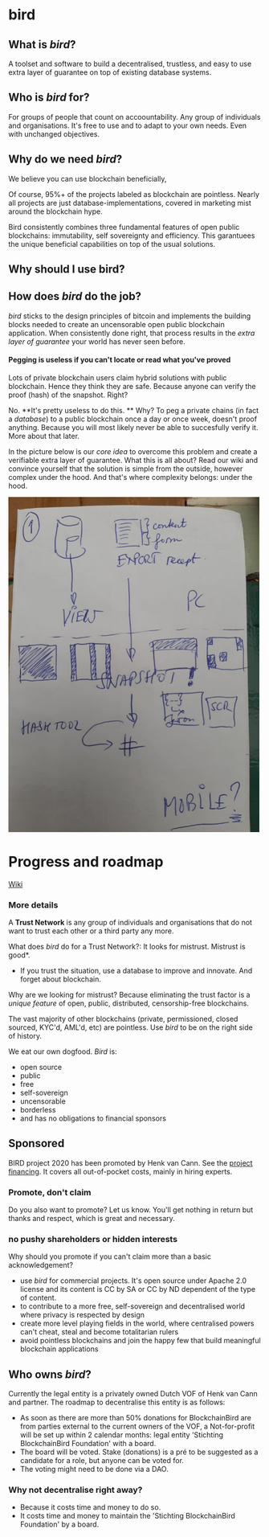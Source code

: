 # bird


## What is _bird_?
A toolset and software to build a decentralised, trustless, and easy to use extra layer of guarantee on top of existing database systems.

## Who is _bird_ for?
For groups of people that count on accoountability. Any group of individuals and organisations. It's free to use and to adapt to your own needs. Even with unchanged objectives.

## Why do we need _bird_?
We believe you can use blockchain beneficially, 

Of course, 95%+ of the projects labeled as blockchain are pointless. Nearly all projects are just database-implementations, covered in marketing mist around the blockchain hype.

Bird consistently combines three fundamental features of open public blockchains: immutability, self sovereignty and efficiency. This garantuees the unique beneficial capabilities on top of the usual solutions.

## Why should I use bird?

## How does _bird_ do the job?
_bird_ sticks to the design principles of bitcoin and implements the building blocks needed to create an uncensorable open public blockchain application. When consistently done right, that process results in the _extra layer of guarantee_ your world has never seen before.

#### Pegging is useless if you can't locate or read what you've proved

Lots of private blockchain users claim hybrid solutions with public blockchain. Hence they think they are safe. Because anyone can verify the proof (hash) of the snapshot. Right?

No. **It's pretty useless to do this. ** Why?
To peg a private chains (in fact a *database*) to a public blockchain once a day or once week, doesn't proof anything. Because you will most likely never be able to succesfully verify it. More about that later.

In the picture below is our *core idea* to overcome this problem and create a verifiable extra layer of guarantee. What this is all about? Read our wiki and convince yourself that the solution is simple from the outside, however complex under the hood. And that's where complexity belongs: under the hood.

<img src="./Images/Why-hash-readible-selections-instead-of-databases.jpg" alt="Why-hash-readible-selections-instead-of-databases" border="0" width="500"><br/>

# Progress and roadmap
[Wiki](https://github.com/blockchainbird/bird/wiki)

### More details

A **Trust Network** is any group of individuals and organisations that do not want to trust each other or a third party any more.

What does _bird_ do for a Trust Network?: It looks for mistrust. Mistrust is good*.
* If you trust the situation, use a database to improve and innovate. And forget about blockchain.

Why are we looking for mistrust? Because eliminating the trust factor is a _unique feature_ of open, public, distributed, censorship-free blockchains.

The vast majority of other blockchains (private, permissioned, closed sourced, KYC'd, AML'd, etc) are pointless. Use _bird_ to be on the right side of history.

 We eat our own dogfood. 
 _Bird_ is:
 - open source
 - public
 - free
 - self-sovereign
 - uncensorable
 - borderless
 - and has no obligations to financial sponsors
 
 ## Sponsored
 
 BIRD project 2020 has been promoted by Henk van Cann. See the [project financing](https://docs.google.com/spreadsheets/d/1eNyadJXjTiy-e9Z7-HHrNIDi2LWWDivAsd_JjrQRjzE/edit?usp=sharing). It covers all out-of-pocket costs, mainly in hiring experts.
 
 ### Promote, don't claim
 
 Do you also want to promote? Let us know. You'll get nothing in return but thanks and respect, which is great and necessary. 
 
  ### no pushy shareholders or hidden interests
  
  Why should you promote if you can't claim more than a basic acknowledgement?

 - use _bird_ for commercial projects. It's open source under Apache 2.0 license and its content is CC by SA or CC by ND dependent of the type of content.
 - to contribute to a more free, self-sovereign and decentralised world where privacy is respected by design
 - create more level playing fields in the world, where centralised powers can't cheat, steal and become totalitarian rulers
 - avoid pointless blockchains and join the happy few that build meaningful blockchain applications

 ## Who owns _bird_?
Currently the legal entity is a privately owned Dutch VOF of Henk van Cann and partner. The roadmap to decentralise this entity is as follows:
- As soon as there are more than 50% donations for BlockchainBird are from parties external to the current owners of the VOF, a Not-for-profit will be set up within 2 calendar months: legal entity 'Stichting BlockchainBird Foundation' with a board.
- The board will be voted. Stake (donations) is a pré to be suggested as a candidate for a role, but anyone can be voted for.
- The voting might need to be done via a DAO.

### Why not decentralise right away?
- Because it costs time and money to do so.
- It costs time and money to maintain the 'Stichting BlockchainBird Foundation' by a board.

